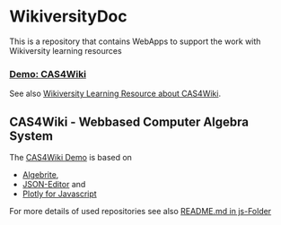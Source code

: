 # WikiversityDoc
This is a repository that contains WebApps to support the work with Wikiversity learning resources
<h3><a href="https://niebert.github.io/WikiversityDoc/index.html" target="_blank">Demo: CAS4Wiki</a></h3>
See also <a href="https://en.wikiversity.org/wiki/CAS4Wiki" target="_blank">Wikiversity Learning Resource about CAS4Wiki</a>.

## CAS4Wiki - Webbased Computer Algebra System 
The <a href="https://niebert.github.io/WikiversityDoc/cas4wiki.html" target="_blank">CAS4Wiki Demo</a> is based on

* [Algebrite](https://algebrite.com), 
* [JSON-Editor](https://www.github.com/jdorn/json-editor) and 
* [Plotly for Javascript](https://github.com/plotly/plotly.js)

For more details of used repositories see also [README.md in js-Folder](js/README.md)
